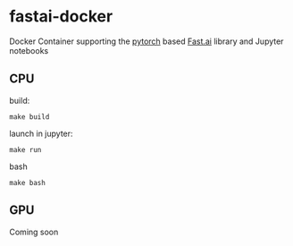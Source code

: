 # fastai-docker

Docker Container supporting the [pytorch](https://pytorch.org/) based [Fast.ai](https://www.fast.ai/) library and Jupyter notebooks

## CPU

build:

```
make build
```

launch in jupyter:

```
make run
```

bash
```
make bash
```

## GPU
Coming soon